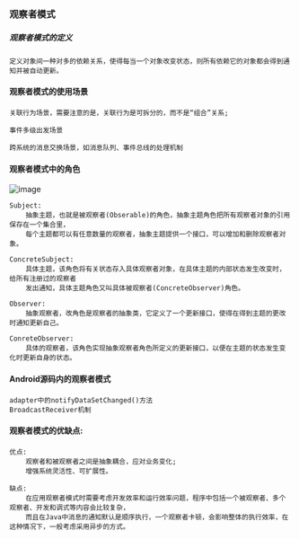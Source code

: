### 观察者模式

##### 观察者模式的定义
    定义对象间一种对多的依赖关系，使得每当一个对象改变状态，则所有依赖它的对象都会得到通知并被自动更新。
    
#### 观察者模式的使用场景
    关联行为场景，需要注意的是，关联行为是可拆分的，而不是“组合”关系;
     
    事件多级出发场景
     
    跨系统的消息交换场景，如消息队列、事件总线的处理机制
    
#### 观察者模式中的角色

![image](https://github.com/qqhahaboy/designPattern/raw/master/observer/observationUML.png)
 
 
    Subject:
        抽象主题，也就是被观察者(Obserable)的角色，抽象主题角色把所有观察者对象的引用保存在一个集合里，
        每个主题都可以有任意数量的观察者，抽象主题提供一个接口，可以增加和删除观察者对象。
     
    ConcreteSubject:
        具体主题，该角色将有关状态存入具体观察者对象，在具体主题的内部状态发生改变时，给所有注册过的观察者
        发出通知，具体主题角色又叫具体被观察者(ConcreteObserver)角色。
     
    Observer:
        抽象观察者，改角色是观察者的抽象类，它定义了一个更新接口，使得在得到主题的更改时通知更新自己。
         
    ConreteObserver:
        具体的观察者，该角色实现抽象观察者角色所定义的更新接口，以便在主题的状态发生变化时更新自身的状态。
        
#### Android源码内的观察者模式
    adapter中的notifyDataSetChanged()方法
    BroadcastReceiver机制
 
#### 观察者模式的优缺点:
    优点:
        观察者和被观察者之间是抽象耦合，应对业务变化;
        增强系统灵活性、可扩展性。
       
    缺点:
        在应用观察者模式时需要考虑开发效率和运行效率问题，程序中包括一个被观察者、多个观察者、开发和调式等内容会比较复杂，
        而且在Java中消息的通知默认是顺序执行，一个观察者卡顿，会影响整体的执行效率，在这种情况下，一般考虑采用异步的方式。
     

